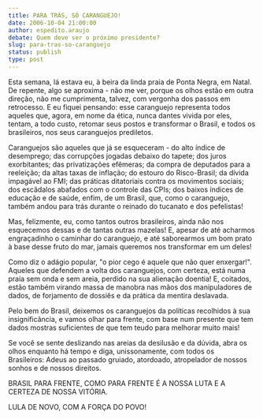 ```yaml
---
title: PARA TRÁS, SÓ CARANGUEJO!
date: 2006-10-04 21:00:00
author: espedito.araujo
debate: Quem deve ser o próximo presidente?
slug: para-tras-so-caranguejo
status: publish 
type: post
---
```


Esta semana, lá estava eu, à beira da linda praia de Ponta Negra, em Natal. De repente, algo se aproxima - não me ver, porque os olhos estão em outra direção, não me cumprimenta, talvez, com vergonha dos passos em retrocesso. E eu fiquei pensando: esse caranguejo representa todos aqueles que, agora, em nome da ética, nunca dantes vivida por eles, tentam, a todo custo, retomar seus postos e transformar o Brasil, e todos os brasileiros, nos seus caranguejos prediletos.


Caranguejos são aqueles que já se esqueceram - do alto índice de desemprego; das corrupções jogadas debaixo do tapete; dos juros exorbitantes; das privatizações efêmeras; da compra de deputados para a reeleição; da altas taxas de inflação; do estouro do Risco-Brasil; da dívida impagável ao FMI; das práticas ditatoriais contra os movimentos sociais; dos escâdalos abafados com o controle das CPIs; dos baixos índices de educação e de saúde, enfim, de um Brasil, que, como o caranguejo, também andou para trás durante o reinado do tucanato e dos pefelistas!


Mas, felizmente, eu, como tantos outros brasileiros, ainda não nos esquecemos dessas e de tantas outras mazelas! E, apesar de até acharmos engraçadinho o caminhar do caranguejo, e até saborearmos um bom prato à base desse fruto do mar, jamais queremos nos transformar em um deles!


Como diz o adágio popular, "o pior cego é aquele que não quer enxergar!". Aqueles que defendem a volta dos caranguejos, com certeza, está numa praia sem onda e sem areia, perdido na sua alienação doentia! E, coitados, estão também virando massa de manobra nas mãos dos manipuladores de dados, de forjamento de dossiês e da prática da mentira deslavada.


Pelo bem do Brasil, deixemos os caranguejos da políticas recolhidos à sua insignificância, e vamos olhar para frente, com base num presente que tem dados mostras suficientes de que tem teudo para melhorar muito mais!


Se você se sente deslizando nas areias da desilusão e da dúvida, abra os olhos enquanto há tempo e diga, unissonamente, com todos os Brasileiros: Adeus ao passado gruiado, atordoado, atropelador de nossos sonhos e de nossos direitos.


BRASIL PARA FRENTE, COMO PARA FRENTE É A NOSSA LUTA E A CERTEZA DE NOSSA VITÓRIA. 


LULA DE NOVO, COM A FORÇA DO POVO! 


